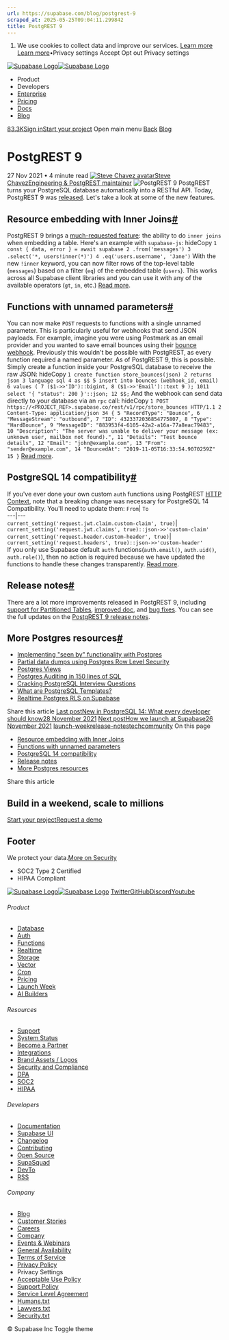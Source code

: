 ```yaml
---
url: https://supabase.com/blog/postgrest-9
scraped_at: 2025-05-25T09:04:11.299842
title: PostgREST 9
---
```


  1. We use cookies to collect data and improve our services. [Learn more](https://supabase.com/privacy#8-cookies-and-similar-technologies-used-on-our-european-services)
[Learn more](https://supabase.com/privacy#8-cookies-and-similar-technologies-used-on-our-european-services)•Privacy settings
Accept Opt out Privacy settings


[![Supabase Logo](https://supabase.com/_next/image?url=https%3A%2F%2Ffrontend-assets.supabase.com%2Fwww%2Fd218d9190b87%2F_next%2Fstatic%2Fmedia%2Fsupabase-logo-wordmark--light.daaeffd3.png&w=256&q=75&dpl=dpl_9xPTPeSUKoDuygMmT5sPj6DB4mgG)![Supabase Logo](https://supabase.com/_next/image?url=https%3A%2F%2Ffrontend-assets.supabase.com%2Fwww%2Fd218d9190b87%2F_next%2Fstatic%2Fmedia%2Fsupabase-logo-wordmark--dark.b36ebb5f.png&w=256&q=75&dpl=dpl_9xPTPeSUKoDuygMmT5sPj6DB4mgG)](https://supabase.com/)
  * Product 
  * Developers 
  * [Enterprise](https://supabase.com/enterprise)
  * [Pricing](https://supabase.com/pricing)
  * [Docs](https://supabase.com/docs)
  * [Blog](https://supabase.com/blog)


[83.3K](https://github.com/supabase/supabase)[Sign in](https://supabase.com/dashboard)[Start your project](https://supabase.com/dashboard)
Open main menu
[Back](https://supabase.com/blog)
[Blog](https://supabase.com/blog)
# PostgREST 9
27 Nov 2021
•
4 minute read
[![Steve Chavez avatar](https://supabase.com/_next/image?url=https%3A%2F%2Fgithub.com%2Fsteve-chavez.png&w=96&q=75&dpl=dpl_9xPTPeSUKoDuygMmT5sPj6DB4mgG)Steve ChavezEngineering & PostgREST maintainer](https://github.com/steve-chavez)
![PostgREST 9](https://supabase.com/_next/image?url=%2Fimages%2Fblog%2Fpostgrest-9%2Fwhats-new-in-postgrest-9-thumb.png&w=3840&q=100&dpl=dpl_9xPTPeSUKoDuygMmT5sPj6DB4mgG)
PostgREST turns your PostgreSQL database automatically into a RESTful API. Today, PostgREST 9 was [released](https://postgrest.org/en/v9.0/releases/v9.0.0.html). Let's take a look at some of the new features.
## Resource embedding with Inner Joins[#](https://supabase.com/blog/postgrest-9#resource-embedding-with-inner-joins)
PostgREST 9 brings a [much-requested feature](https://github.com/supabase/postgrest-js/issues/197): the ability to do `inner joins` when embedding a table.
Here's an example with `supabase-js`:
hideCopy
`
1
const { data, error } = await supabase
2
 .from('messages')
3
 .select('*, users!inner(*)')
4
 .eq('users.username', 'Jane')
`
With the new `!inner` keyword, you can now filter rows of the top-level table (`messages`) based on a filter (`eq`) of the embedded table (`users`). This works across all Supabase client libraries and you can use it with any of the available operators (`gt`, `in`, etc.)
[Read more](https://postgrest.org/en/v9.0/releases/v9.0.0.html#resource-embedding-with-top-level-filtering).
## Functions with unnamed parameters[#](https://supabase.com/blog/postgrest-9#functions-with-unnamed-parameters)
You can now make `POST` requests to functions with a single unnamed parameter. This is particularly useful for webhooks that send JSON payloads.
For example, imagine you were using Postmark as an email provider and you wanted to save email bounces using their [bounce webhook](https://postmarkapp.com/developer/webhooks/bounce-webhook). Previously this wouldn't be possible with PostgREST, as every function required a named parameter.
As of PostgREST 9, this is possible. Simply create a function inside your PostgreSQL database to receive the raw JSON:
hideCopy
`
1
create function store_bounces(json)
2
returns json
3
language sql
4
as $$
5
 insert into bounces (webhook_id, email)
6
 values (
7
  ($1->>'ID')::bigint,
8
  ($1->>'Email')::text
9
 );
1011
 select '{ "status": 200 }'::json;
12
$$;
`
And the webhook can send data directly to your database via an `rpc` call:
hideCopy
`
1
POST https://<PROJECT_REF>.supabase.co/rest/v1/rpc/store_bounces HTTP/1.1
2
Content-Type: application/json
34
{
5
 "RecordType": "Bounce",
6
 "MessageStream": "outbound",
7
 "ID": 4323372036854775807,
8
 "Type": "HardBounce",
9
 "MessageID": "883953f4-6105-42a2-a16a-77a8eac79483",
10
 "Description": "The server was unable to deliver your message (ex: unknown user, mailbox not found).",
11
 "Details": "Test bounce details",
12
 "Email": "john@example.com",
13
 "From": "sender@example.com",
14
 "BouncedAt": "2019-11-05T16:33:54.9070259Z"
15
}
`
[Read more](https://postgrest.org/en/v9.0/api.html#s-proc-single-unnamed).
## PostgreSQL 14 compatibility[#](https://supabase.com/blog/postgrest-9#postgresql-14-compatibility)
If you've ever done your own custom `auth` functions using PostgREST [HTTP Context](https://postgrest.org/en/v8.0/api.html#accessing-request-headers-cookies-and-jwt-claims), note that a breaking change was necessary for PostgreSQL 14 Compatibility. You'll need to update them:
`From`| `To`  
---|---  
`current_setting('request.jwt.claim.custom-claim', true)`| `current_setting('request.jwt.claims', true)::json->>'custom-claim'`  
`current_setting('request.header.custom-header', true)`| `current_setting('request.headers', true)::json->>'custom-header'`  
If you only use Supabase default `auth` functions(`auth.email()`, `auth.uid()`, `auth.role()`), then no action is required because we have updated the functions to handle these changes transparently.
[Read more](https://postgrest.org/en/v9.0/releases/v9.0.0.html#postgresql-14-compatibility).
## Release notes[#](https://supabase.com/blog/postgrest-9#release-notes)
There are a lot more improvements released in PostgREST 9, including [support for Partitioned Tables](https://postgrest.org/en/v9.0/releases/v9.0.0.html#partitioned-tables), [improved doc](https://postgrest.org/en/v9.0/releases/v9.0.0.html#documentation-improvements), and [bug fixes](https://postgrest.org/en/v9.0/releases/v9.0.0.html#bug-fixes).
You can see the full updates on the [PostgREST 9 release notes](https://postgrest.org/en/v9.0/releases/v9.0.0.html).
## More Postgres resources[#](https://supabase.com/blog/postgrest-9#more-postgres-resources)
  * [Implementing "seen by" functionality with Postgres](https://supabase.com/blog/seen-by-in-postgresql)
  * [Partial data dumps using Postgres Row Level Security](https://supabase.com/blog/partial-postgresql-data-dumps-with-rls)
  * [Postgres Views](https://supabase.com/blog/postgresql-views)
  * [Postgres Auditing in 150 lines of SQL](https://supabase.com/blog/audit)
  * [Cracking PostgreSQL Interview Questions](https://supabase.com/blog/cracking-postgres-interview)
  * [What are PostgreSQL Templates?](https://supabase.com/blog/postgresql-templates)
  * [Realtime Postgres RLS on Supabase](https://supabase.com/blog/realtime-row-level-security-in-postgresql)


Share this article
[](https://twitter.com/intent/tweet?url=https%3A%2F%2Fsupabase.com%2Fblog%2Fpostgrest-9&text=PostgREST%209)[](https://www.linkedin.com/shareArticle?url=https%3A%2F%2Fsupabase.com%2Fblog%2Fpostgrest-9&text=PostgREST%209)[](https://news.ycombinator.com/submitlink?u=https%3A%2F%2Fsupabase.com%2Fblog%2Fpostgrest-9&t=PostgREST%209)
[Last postNew in PostgreSQL 14: What every developer should know28 November 2021](https://supabase.com/blog/whats-new-in-postgres-14)
[Next postHow we launch at Supabase26 November 2021](https://supabase.com/blog/supabase-how-we-launch)
[launch-week](https://supabase.com/blog/tags/launch-week)[release-notes](https://supabase.com/blog/tags/release-notes)[tech](https://supabase.com/blog/tags/tech)[community](https://supabase.com/blog/tags/community)
On this page
  * [Resource embedding with Inner Joins](https://supabase.com/blog/postgrest-9#resource-embedding-with-inner-joins)
  * [Functions with unnamed parameters](https://supabase.com/blog/postgrest-9#functions-with-unnamed-parameters)
  * [PostgreSQL 14 compatibility](https://supabase.com/blog/postgrest-9#postgresql-14-compatibility)
  * [Release notes](https://supabase.com/blog/postgrest-9#release-notes)
  * [More Postgres resources](https://supabase.com/blog/postgrest-9#more-postgres-resources)


Share this article
[](https://twitter.com/intent/tweet?url=https%3A%2F%2Fsupabase.com%2Fblog%2Fpostgrest-9&text=PostgREST%209)[](https://www.linkedin.com/shareArticle?url=https%3A%2F%2Fsupabase.com%2Fblog%2Fpostgrest-9&text=PostgREST%209)[](https://news.ycombinator.com/submitlink?u=https%3A%2F%2Fsupabase.com%2Fblog%2Fpostgrest-9&t=PostgREST%209)
## Build in a weekend, scale to millions
[Start your project](https://supabase.com/dashboard)[Request a demo](https://supabase.com/contact/sales)
## Footer
We protect your data.[More on Security](https://supabase.com/security)
  * SOC2 Type 2 Certified
  * HIPAA Compliant


[![Supabase Logo](https://supabase.com/_next/image?url=https%3A%2F%2Ffrontend-assets.supabase.com%2Fwww%2Fd218d9190b87%2F_next%2Fstatic%2Fmedia%2Fsupabase-logo-wordmark--light.daaeffd3.png&w=384&q=75&dpl=dpl_9xPTPeSUKoDuygMmT5sPj6DB4mgG)![Supabase Logo](https://supabase.com/_next/image?url=https%3A%2F%2Ffrontend-assets.supabase.com%2Fwww%2Fd218d9190b87%2F_next%2Fstatic%2Fmedia%2Fsupabase-logo-wordmark--dark.b36ebb5f.png&w=384&q=75&dpl=dpl_9xPTPeSUKoDuygMmT5sPj6DB4mgG)](https://supabase.com/)
[Twitter](https://twitter.com/supabase)[GitHub](https://github.com/supabase)[Discord](https://discord.supabase.com/)[Youtube](https://youtube.com/c/supabase)
###### Product
  * [Database](https://supabase.com/database)
  * [Auth](https://supabase.com/auth)
  * [Functions](https://supabase.com/edge-functions)
  * [Realtime](https://supabase.com/realtime)
  * [Storage](https://supabase.com/storage)
  * [Vector](https://supabase.com/modules/vector)
  * [Cron](https://supabase.com/modules/cron)
  * [Pricing](https://supabase.com/pricing)
  * [Launch Week](https://supabase.com/launch-week)
  * [AI Builders](https://supabase.com/solutions/ai-builders)


###### Resources
  * [Support](https://supabase.com/support)
  * [System Status](https://status.supabase.com/)
  * [Become a Partner](https://supabase.com/partners)
  * [Integrations](https://supabase.com/partners/integrations)
  * [Brand Assets / Logos](https://supabase.com/brand-assets)
  * [Security and Compliance](https://supabase.com/security)
  * [DPA](https://supabase.com/legal/dpa)
  * [SOC2](https://supabase.com/security)
  * [HIPAA](https://forms.supabase.com/hipaa2)


###### Developers
  * [Documentation](https://supabase.com/docs)
  * [Supabase UI](https://supabase.com/ui)
  * [Changelog](https://supabase.com/changelog)
  * [Contributing](https://github.com/supabase/supabase/blob/master/CONTRIBUTING.md)
  * [Open Source](https://supabase.com/open-source)
  * [SupaSquad](https://supabase.com/supasquad)
  * [DevTo](https://dev.to/supabase)
  * [RSS](https://supabase.com/rss.xml)


###### Company
  * [Blog](https://supabase.com/blog)
  * [Customer Stories](https://supabase.com/customers)
  * [Careers](https://supabase.com/careers)
  * [Company](https://supabase.com/company)
  * [Events & Webinars](https://supabase.com/events)
  * [General Availability](https://supabase.com/ga)
  * [Terms of Service](https://supabase.com/terms)
  * [Privacy Policy](https://supabase.com/privacy)
  * Privacy Settings
  * [Acceptable Use Policy](https://supabase.com/aup)
  * [Support Policy](https://supabase.com/support-policy)
  * [Service Level Agreement](https://supabase.com/sla)
  * [Humans.txt](https://supabase.com/humans.txt)
  * [Lawyers.txt](https://supabase.com/lawyers.txt)
  * [Security.txt](https://supabase.com/.well-known/security.txt)


© Supabase Inc
Toggle theme

